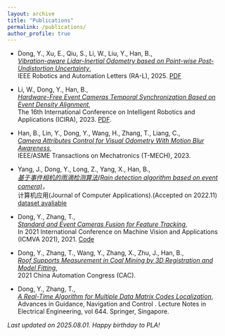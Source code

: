 ```yaml
---
layout: archive
title: "Publications"
permalink: /publications/
author_profile: true
---
```


<!-- Just a simple markdown format. -->


- <a name="Dong25RAL"></a>Dong, Y., Xu, E., Qiu, S., Li, W., Liu, Y., Han, B.,  
*[Vibration-aware Lidar-Inertial Odometry based on Point-wise Post-Undistortion Uncertainty](https://ieeexplore.ieee.org/document/11078440)*,  
IEEE Robotics and Automation Letters (RA-L), 2025. [PDF](https://www.researchgate.net/publication/393446589_Vibration-aware_Lidar-Inertial_Odometry_based_on_Point-wise_Post-Undistortion_Uncertainty)



- <a name="Li23ICIRA"></a>Li, W., Dong, Y., Han, B.,  
*[Hardware-Free Event Cameras Temporal Synchronization Based on Event Density Alignment](https://link.springer.com/chapter/10.1007/978-981-99-6498-7_6)*,  
The 16th International Conference on Intelligent Robotics and Applications (ICIRA), 2023. [PDF](https://www.researchgate.net/profile/Yan-Dong-26/publication/371941866_Hardware-Free_Event_Cameras_Temporal_Synchronization_Based_on_Event_Density_Alignment/links/649cdf9cb9ed6874a5e3f2da/Hardware-Free-Event-Cameras-Temporal-Synchronization-Based-on-Event-Density-Alignment.pdf).    


- <a name="Lin23T"></a>Han, B., Lin, Y., Dong, Y., Wang, H., Zhang, T., Liang, C.,  
*[Camera Attributes Control for Visual Odometry With Motion Blur Awareness](https://ieeexplore.ieee.org/document/10040760)*,  
IEEE/ASME Transactions on Mechatronics (T-MECH), 2023. 

- <a name="Yang22JCA"></a>Yang, J., Dong, Y., Long, Z., Yang, X., Han, B.,  
*[基于事件相机的雨滴检测算法(Rain detection algorithm based on event camera)](http://www.joca.cn/CN/10.11772/j.issn.1001-9081.2022091360)*，  
计算机应用(Journal of Computer Applications).(Accepted on 2022.11) [dataset avaliable](https://github.com/juy005/event-rain-dataset)
<!-- - <a name="Yang22JCA"></a>Yang, J., Dong, Y., Long, Z., Yang, X., Han, B.,  
*Rain detection algorithm based on event camera*,  
Journal of Computer Applications.(Accepted) [dataset](https://github.com/juy005/event-rain-dataset) -->


- <a name="Dong21ICMVA"></a>Dong, Y., Zhang, T.,  
*[Standard and Event Cameras Fusion for Feature Tracking](https://dl.acm.org/doi/10.1145/3459066.3459075)*,  
In 2021 International Conference on Machine Vision and Applications (ICMVA 2021), 2021. [Code](https://github.com/LarryDong/FusionTracking)

- <a name="Dong21CAC"></a>Dong, Y., Zhang, T., Wang, Y., Zhang, X., Zhu, J., Han, B.,  
*[Roof Supports Measurement in Coal Mining by 3D Registration and Model Fitting](https://ieeexplore.ieee.org/document/9728663)*,  
2021 China Automation Congress (CAC). 

- <a name="Dong22ICGNC"></a>Dong, Y., Zhang, T.,  
*[A Real-Time Algorithm for Multiple Data Matrix Codes Localization](https://link.springer.com/chapter/10.1007/978-981-15-8155-7_208)*,  
Advances in Guidance, Navigation and Control . Lecture Notes in Electrical Engineering, vol 644. Springer, Singapore.


*Last updated on 2025.08.01. Happy birthday to PLA!*
